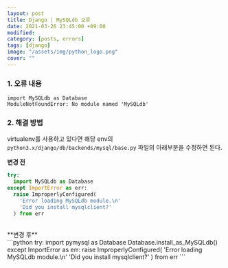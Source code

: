 ```yaml
---
layout: post
title: Django | MySQLdb 오류 
date: 2021-03-26 23:45:00 +09:00
modified: 
category: [posts, errors]
tags: [django]
image: "/assets/img/python_logo.png"
cover: ""
---
```


### 1. 오류 내용
```
import MySQLdb as Database
ModuleNotFoundError: No module named 'MySQLdb'
```

### 2. 해결 방법

virtualenv를 사용하고 있다면 해당 env의 `python3.x/django/db/backends/mysql/base.py` 파일의 아래부분을 수정하면 된다. <br>

**변경 전**<br>
```python
try:
  import MySQLdb as Database
except ImportError as err:
  raise ImproperlyConfigured(
    'Error loading MySQLdb module.\n'
    'Did you install mysqlclient?'
  ) from err
```
<br>
**변경 후**<br>
```python
try:
  import pymysql as Database
  Database.install_as_MySQLdb()
except ImportError as err:
  raise ImproperlyConfigured(
    'Error loading MySQLdb module.\n'
    'Did you install mysqlclient?'
  ) from err
```